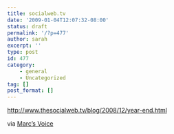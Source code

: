 ```yaml
---
title: socialweb.tv
date: '2009-01-04T12:07:32-08:00'
status: draft
permalink: '/?p=477'
author: sarah
excerpt: ''
type: post
id: 477
category:
    - general
    - Uncategorized
tag: []
post_format: []
---
```

http://www.thesocialweb.tv/blog/2008/12/year-end.html

via [Marc’s Voice](http://blog.broadbandmechanics.com/2008/12/episode-22-of-thesocialwebtv)